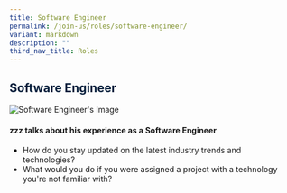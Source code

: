 ```yaml
---
title: Software Engineer
permalink: /join-us/roles/software-engineer/
variant: markdown
description: ""
third_nav_title: Roles
---
```

<h2><span style="color:#081f3c">Software Engineer</span></h2>
<img src="https://i.pinimg.com/originals/fa/44/2d/fa442d3d5f5cc68bdcd516282c15e26d.jpg" alt="Software Engineer's Image">
<h4>zzz talks about his experience as a Software Engineer</h4>
<ul>
	<li>How do you stay updated on the latest industry trends and technologies?</li>
	<li>What would you do if you were assigned a project with a technology you're not familiar with?</li>
</ul>
